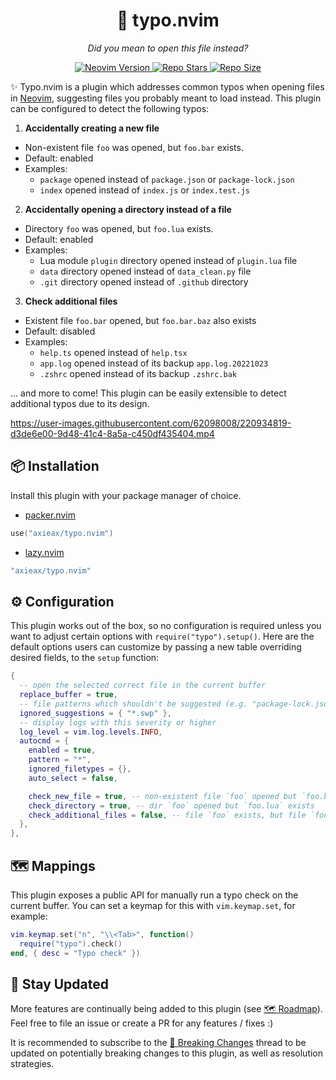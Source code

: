 <h1 align="center">🙈 typo.nvim</h1>
<p align="center"><i>Did you mean to open this file instead?</i></p>
<p align="center">
  <a href="https://github.com/neovim/neovim">
    <img alt="Neovim Version" src="https://img.shields.io/static/v1?label=&message=%3E%3D0.7&style=for-the-badge&logo=neovim&color=green&labelColor=302D41"/>
  </a>
  <a href="https://github.com/axieax/typo.nvim/stargazers">
    <img alt="Repo Stars" src="https://img.shields.io/github/stars/axieax/typo.nvim?style=for-the-badge&color=yellow&label=%E2%AD%90&labelColor=302D41"/>
  </a>
  <a href="https://github.com/axieax/typo.nvim">
    <img alt="Repo Size" src="https://img.shields.io/github/repo-size/axieax/typo.nvim?label=&color=orange&logo=hackthebox&style=for-the-badge&logoColor=lightgray&labelColor=302D41"/>
  </a>
</p>

✨ Typo.nvim is a plugin which addresses common typos when opening files in [Neovim](https://neovim.io), suggesting files you probably meant to load instead. This plugin can be configured to detect the following typos:

1. **Accidentally creating a new file**

- Non-existent file `foo` was opened, but `foo.bar` exists.
- Default: enabled
- Examples:
  * `package` opened instead of `package.json` or `package-lock.json`
  * `index` opened instead of `index.js` or `index.test.js`

2. **Accidentally opening a directory instead of a file**

- Directory `foo` was opened, but `foo.lua` exists.
- Default: enabled
- Examples:
  * Lua module `plugin` directory opened instead of `plugin.lua` file
  * `data` directory opened instead of `data_clean.py` file
  * `.git` directory opened instead of `.github` directory

3. **Check additional files**

- Existent file `foo.bar` opened, but `foo.bar.baz` also exists
- Default: disabled
- Examples:
  * `help.ts` opened instead of `help.tsx`
  * `app.log` opened instead of its backup `app.log.20221023`
  * `.zshrc` opened instead of its backup `.zshrc.bak`

... and more to come! This plugin can be easily extensible to detect additional typos due to its design.

https://user-images.githubusercontent.com/62098008/220934819-d3de6e00-9d48-41c4-8a5a-c450df435404.mp4

## 📦 Installation

Install this plugin with your package manager of choice.

- [packer.nvim](https://github.com/wbthomason/packer.nvim)

```lua
use("axieax/typo.nvim")
```

- [lazy.nvim](https://github.com/folke/lazy.nvim)

```lua
"axieax/typo.nvim"
```

## ⚙️ Configuration

This plugin works out of the box, so no configuration is required unless you want to adjust certain options with `require("typo").setup()`. Here are the default options users can customize by passing a new table overriding desired fields, to the `setup` function:

```lua
{
  -- open the selected correct file in the current buffer
  replace_buffer = true,
  -- file patterns which shouldn't be suggested (e.g. "package-lock.json")
  ignored_suggestions = { "*.swp" },
  -- display logs with this severity or higher
  log_level = vim.log.levels.INFO,
  autocmd = {
    enabled = true,
    pattern = "*",
    ignored_filetypes = {},
    auto_select = false,

    check_new_file = true, -- non-existent file `foo` opened but `foo.bar` exists
    check_directory = true, -- dir `foo` opened but `foo.lua` exists
    check_additional_files = false, -- file `foo` exists, but file `foo.bar` also exists
  },
},
```

## 🗺️ Mappings

This plugin exposes a public API for manually run a typo check on the current buffer. You can set a keymap for this with `vim.keymap.set`, for example:

```lua
vim.keymap.set("n", "\\<Tab>", function()
  require("typo").check()
end, { desc = "Typo check" })
```

## 🚧 Stay Updated

More features are continually being added to this plugin (see [🗺️ Roadmap](https://github.com/axieax/typo.nvim/issues/1)). Feel free to file an issue or create a PR for any features / fixes :)

It is recommended to subscribe to the [🙉 Breaking Changes](https://github.com/axieax/typo.nvim/issues/2) thread to be updated on potentially breaking changes to this plugin, as well as resolution strategies.
